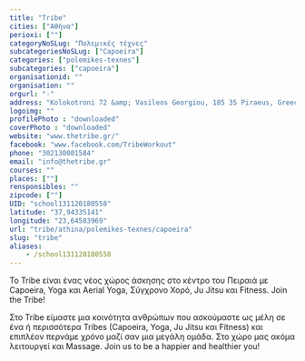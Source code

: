 ```yaml
---
title: "Tribe"
cities: ["Αθήνα"]
perioxi: [""]
categoryNoSLug: "Πολεμικές τέχνες"
subcategoriesNoSLug: ["Capoeira"]
categories: ["polemikes-texnes"]
subcategories: ["capoeira"]
organisationid: ""
organisation: ""
orgurl: "-"
address: "Kolokotroni 72 &amp; Vasileos Georgiou, 185 35 Piraeus, Greece"
logoimg: ""
profilePhoto : "downloaded"
coverPhoto : "downloaded"
website: "www.thetribe.gr/"
facebook: "www.facebook.com/TribeWorkout"
phone: "302130001584"
email: "info@thetribe.gr"
courses: ""
places: [""]
rensponsibles: ""
zipcode: [""]
UID: "school131120180558"
latitude: "37,94335141"
longitude: "23,64583969"
url: "tribe/athina/polemikes-texnes/capoeira"
slug: "tribe"
aliases:
    - /school131120180558
---
```



To Tribe είναι ένας νέος χώρος άσκησης στo κέντρο του Πειραιά με Capoeira, Yoga και Aerial Yoga, Σύγχρονο Χορό, Ju Jitsu και Fitness. Join the Tribe!

Στο Tribe είμαστε μια κοινότητα ανθρώπων που ασκούμαστε ως μέλη σε ένα ή περισσότερα Tribes (Capoeira, Yoga, Ju Jitsu και Fitness) και επιπλέον περνάμε χρόνο μαζί σαν μια μεγάλη ομάδα. Στο χώρο μας ακόμα λειτουργεί και Massage. Join us to be a happier and healthier you!